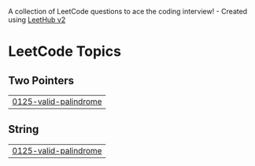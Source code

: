 A collection of LeetCode questions to ace the coding interview! - Created using [LeetHub v2](https://github.com/arunbhardwaj/LeetHub-2.0)
<!---LeetCode Topics Start-->
# LeetCode Topics
## Two Pointers
|  |
| ------- |
| [0125-valid-palindrome](https://github.com/koshmaryk/leetcode/tree/master/0125-valid-palindrome) |
## String
|  |
| ------- |
| [0125-valid-palindrome](https://github.com/koshmaryk/leetcode/tree/master/0125-valid-palindrome) |
<!---LeetCode Topics End-->